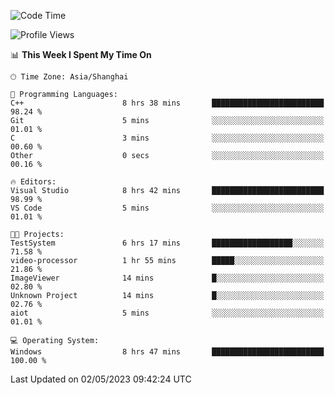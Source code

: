 <!--START_SECTION:waka-->
![Code Time](http://img.shields.io/badge/Code%20Time-897%20hrs%202%20mins-blue)

![Profile Views](http://img.shields.io/badge/Profile%20Views-0-blue)

📊 **This Week I Spent My Time On** 

```text
🕑︎ Time Zone: Asia/Shanghai

💬 Programming Languages: 
C++                      8 hrs 38 mins       █████████████████████████   98.24 % 
Git                      5 mins              ░░░░░░░░░░░░░░░░░░░░░░░░░   01.01 % 
C                        3 mins              ░░░░░░░░░░░░░░░░░░░░░░░░░   00.60 % 
Other                    0 secs              ░░░░░░░░░░░░░░░░░░░░░░░░░   00.16 % 

🔥 Editors: 
Visual Studio            8 hrs 42 mins       █████████████████████████   98.99 % 
VS Code                  5 mins              ░░░░░░░░░░░░░░░░░░░░░░░░░   01.01 % 

🐱‍💻 Projects: 
TestSystem               6 hrs 17 mins       ██████████████████░░░░░░░   71.58 % 
video-processor          1 hr 55 mins        █████░░░░░░░░░░░░░░░░░░░░   21.86 % 
ImageViewer              14 mins             █░░░░░░░░░░░░░░░░░░░░░░░░   02.80 % 
Unknown Project          14 mins             █░░░░░░░░░░░░░░░░░░░░░░░░   02.76 % 
aiot                     5 mins              ░░░░░░░░░░░░░░░░░░░░░░░░░   01.01 % 

💻 Operating System: 
Windows                  8 hrs 47 mins       █████████████████████████   100.00 % 
```


 Last Updated on 02/05/2023 09:42:24 UTC
<!--END_SECTION:waka-->